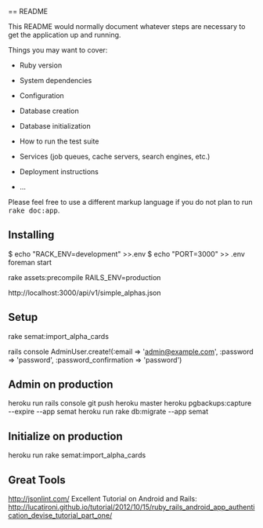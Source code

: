 == README



This README would normally document whatever steps are necessary to get the
application up and running.

Things you may want to cover:

* Ruby version

* System dependencies

* Configuration

* Database creation

* Database initialization

* How to run the test suite

* Services (job queues, cache servers, search engines, etc.)

* Deployment instructions

* ...




Please feel free to use a different markup language if you do not plan to run
<tt>rake doc:app</tt>.

## Installing
$ echo "RACK_ENV=development" >>.env
$ echo "PORT=3000" >> .env
foreman start


rake assets:precompile RAILS_ENV=production



 http://localhost:3000/api/v1/simple_alphas.json



## Setup
rake semat:import_alpha_cards

rails console
AdminUser.create!(:email => 'admin@example.com', :password => 'password', :password_confirmation => 'password')


## Admin on production
heroku run rails console
git push heroku master
heroku pgbackups:capture --expire --app semat
heroku run rake db:migrate --app semat

## Initialize on production
heroku run rake semat:import_alpha_cards


## Great Tools
http://jsonlint.com/
Excellent Tutorial on Android and Rails: http://lucatironi.github.io/tutorial/2012/10/15/ruby_rails_android_app_authentication_devise_tutorial_part_one/


